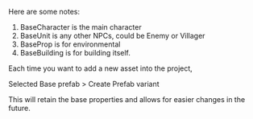 Here are some notes:


1) BaseCharacter is the main character
2) BaseUnit is any other NPCs, could be Enemy or Villager
3) BaseProp is for environmental
4) BaseBuilding is for building itself.

Each time you want to add a new asset into the project,

Selected Base prefab > Create Prefab variant

This will retain the base properties and allows for easier changes in the future.
